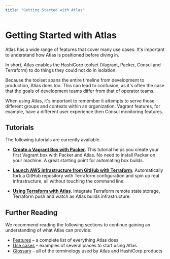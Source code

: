 ```yaml
---
title: "Getting Started with Atlas"
---
```

# Getting Started with Atlas

Atlas has a wide range of features that cover many use cases. It's important
to understand how Atlas is positioned before diving in.

In short, Atlas enables the HashiCorp toolset (Vagrant, Packer, Consul
and Terraform) to do things they could not do in isolation.

Because the toolset spans the entire timeline from development
to production, Atlas does too. This can lead to confusion, as
it's often the case that the goals of development teams differ from that
of operator teams.

When using Atlas, it's important to remember it attempts to serve those
different groups and contexts within an organization. Vagrant features, for example,
have a different user experience then Consul monitoring features.

## Tutorials

The following tutorials are currently available.

- __[Create a Vagrant Box with Packer](/tutorial/packer-vagrant)__. This tutorial helps
you create your first Vagrant box with Packer and Atlas. No need to install Packer
on your machine. A great starting point for automating
box builds.
- __[Launch AWS infrastructure from GitHub with Terraform](/tutorial/terraform-github)__.
Automatically fork a GitHub repository with Terraform configuration and spin up real
infrastructure, all without touching the command line.

- __[Using Terraform with Atlas](/tutorial/terraform)__. Integrate Terraform
remote state storage, Terraform push and
watch as Atlas builds infrastructure.

## Further Reading

We recommend reading the following sections to continue gaining an understanding
of what Atlas can provide:

- [Features](/help/overview/features-list) – a complete list of everything Atlas does
- [Use cases]() – examples of several places to start using Atlas
- [Glossary]() – all of the terminology used by Atlas and HashiCorp products

